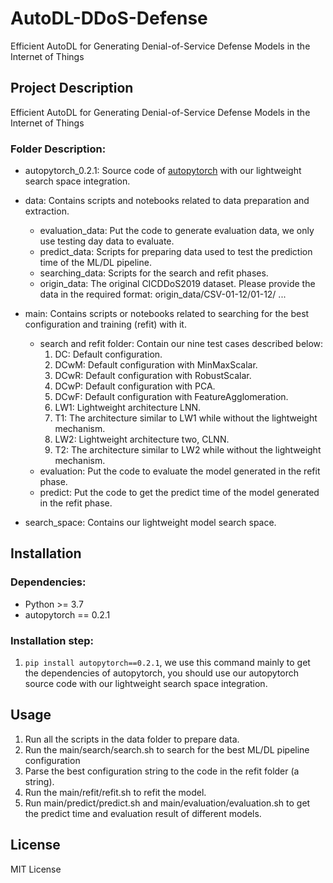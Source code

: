 # AutoDL-DDoS-Defense
Efficient AutoDL for Generating Denial-of-Service Defense Models in the Internet of Things

## Project Description
Efficient AutoDL for Generating Denial-of-Service Defense Models in the Internet of Things

### Folder Description:
* autopytorch_0.2.1: Source code of [autopytorch](https://github.com/automl/Auto-PyTorch) with our lightweight search space integration.

* data: Contains scripts and notebooks related to data preparation and extraction.
    * evaluation_data: Put the code to generate evaluation data, we only use testing day data to evaluate.
    * predict_data: Scripts for preparing data used to test the prediction time of the ML/DL pipeline.
    * searching_data: Scripts for the search and refit phases.
    * origin_data: The original CICDDoS2019 dataset. Please provide the data in the required format: origin_data/CSV-01-12/01-12/ ...

* main: Contains scripts or notebooks related to searching for the best configuration and training (refit) with it.
    * search and refit folder:
        Contain our nine test cases described below:
        1. DC: Default configuration.
        2. DCwM: Default configuration with MinMaxScalar.
        3. DCwR: Default configuration with RobustScalar.
        4. DCwP: Default configuration with PCA.
        5. DCwF: Default configuration with FeatureAgglomeration.
        6. LW1: Lightweight architecture LNN.
        7. T1: The architecture similar to LW1 while without the lightweight mechanism.
        8. LW2: Lightweight architecture two, CLNN.
        9. T2: The architecture similar to LW2 while without the lightweight mechanism.
    * evaluation: Put the code to evaluate the model generated in the refit phase.
    * predict: Put the code to get the predict time of the model generated in the refit phase.

* search_space: Contains our lightweight model search space.

## Installation
### Dependencies:
* Python >= 3.7
* autopytorch == 0.2.1

### Installation step:
1. `pip install autopytorch==0.2.1`, we use this command mainly to get the dependencies of autopytorch, you should use our autopytorch source code with our lightweight search space integration.

## Usage
1. Run all the scripts in the data folder to prepare data.
2. Run the main/search/search.sh to search for the best ML/DL pipeline configuration
3. Parse the best configuration string to the code in the refit folder (a string).
4. Run the main/refit/refit.sh to refit the model.
5. Run main/predict/predict.sh and main/evaluation/evaluation.sh to get the predict time and evaluation result of different models.

## License
MIT License
